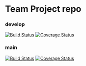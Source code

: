 # Team Project repo

### develop

[![Build Status](https://app.travis-ci.com/gcivil-nyu-org/INET-Wednesday-Spring2023-Team-3.svg?branch=develop)](https://app.travis-ci.com/gcivil-nyu-org/INET-Wednesday-Spring2023-Team-3)
[![Coverage Status](https://coveralls.io/repos/github/gcivil-nyu-org/INET-Wednesday-Spring2023-Team-3/badge.png?branch=develop)](https://coveralls.io/github/gcivil-nyu-org/INET-Wednesday-Spring2023-Team-3?branch=develop)

### main

[![Build Status](https://app.travis-ci.com/gcivil-nyu-org/INET-Wednesday-Spring2023-Team-3.svg?branch=main)](https://app.travis-ci.com/gcivil-nyu-org/INET-Wednesday-Spring2023-Team-3)
[![Coverage Status](https://coveralls.io/repos/github/gcivil-nyu-org/INET-Wednesday-Spring2023-Team-3/badge.png?branch=main)](https://coveralls.io/github/gcivil-nyu-org/INET-Wednesday-Spring2023-Team-3?branch=main)
